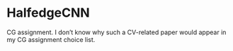 # HalfedgeCNN

CG assignment. I don’t know why such a CV-related paper would appear in my CG assignment choice list.